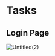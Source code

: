 # Tasks
<h2>Login Page</h2>

![Untitled(2)](https://user-images.githubusercontent.com/93852143/217544393-3aa4b5e7-0b7e-44f2-8753-eb5556222459.png)
